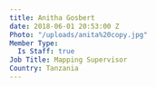 ```yaml
---
title: Anitha Gosbert
date: 2018-06-01 20:53:00 Z
Photo: "/uploads/anita%20copy.jpg"
Member Type:
  Is Staff: true
Job Title: Mapping Supervisor
Country: Tanzania
---
```


